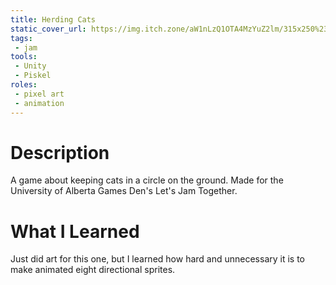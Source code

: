 ```yaml
---
title: Herding Cats
static_cover_url: https://img.itch.zone/aW1nLzQ1OTA4MzYuZ2lm/315x250%23cm/W3ZC9q.gif
tags:
 - jam
tools:
 - Unity
 - Piskel
roles:
 - pixel art
 - animation
---
```


# Description
A game about keeping cats in a circle on the ground. Made for the University of Alberta Games Den's Let's Jam Together.

# What I Learned
Just did art for this one, but I learned how hard and unnecessary it is to make animated eight directional sprites.